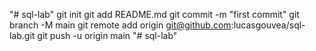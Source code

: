 "# sql-lab"  git init git add README.md git commit -m "first commit" git branch -M main git remote add origin git@github.com:lucasgouvea/sql-lab.git git push -u origin main
"# sql-lab" 

